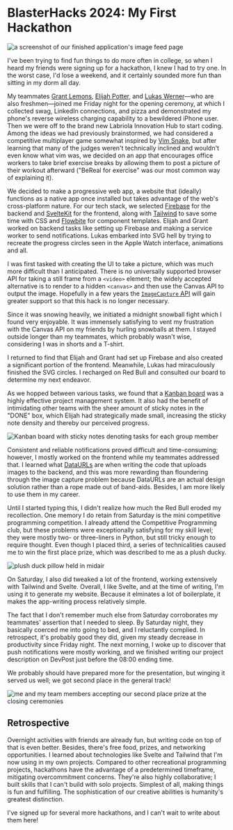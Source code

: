 # BlasterHacks 2024: My First Hackathon

![a screenshot of our finished application's image feed page](blasterhacks_screenshot.png "The feed page of our finished app.")

I've been trying to find fun things to do more often in college, so when I heard my friends were signing up for a hackathon, I knew I had to try one. In the worst case, I'd lose a weekend, and it certainly sounded more fun than sitting in my dorm all day.

My teammates [Grant Lemons](https://grantlemons.com/), [Elijah Potter](https://elijahpotter.dev/), and [Lukas Werner](https://lukaswerner.com/)—who are also freshmen—joined me Friday night for the opening ceremony, at which I collected swag, LinkedIn connections, and pizza and demonstrated my phone's reverse wireless charging capability to a bewildered iPhone user. Then we were off to the brand new Labriola Innovation Hub to start coding. Among the ideas we had previously brainstormed, we had considered a competitive multiplayer game somewhat inspired by [Vim Snake](https://vimsnake.com/), but after learning that many of the judges weren't technically inclined and wouldn't even know what vim was, we decided on an app that encourages office workers to take brief exercise breaks by allowing them to post a picture of their workout afterward ("BeReal for exercise" was our most common way of explaining it).

We decided to make a progressive web app, a website that (ideally) functions as a native app once installed but takes advantage of the web's cross-platform nature. For our tech stack, we selected [Firebase](https://firebase.google.com/) for the backend and [SvelteKit](https://kit.svelte.dev/) for the frontend, along with [Tailwind](https://tailwindcss.com/) to save some time with CSS and [Flowbite](https://flowbite-svelte.com/) for component templates. Elijah and Grant worked on backend tasks like setting up Firebase and making a service worker to send notifications. Lukas embarked into SVG hell by trying to recreate the progress circles seen in the Apple Watch interface, animations and all.

I was first tasked with creating the UI to take a picture, which was much more difficult than I anticipated. There is no universally supported browser API for taking a still frame from a `<video>` element; the widely accepted alternative is to render to a hidden `<canvas>` and then use the Canvas API to output the image. Hopefully in a few years the [`ImageCapture` API](https://developer.mozilla.org/en-US/docs/Web/API/ImageCapture) will gain greater support so that this hack is no longer necessary.

Since it was snowing heavily, we initiated a midnight snowball fight which I found very enjoyable. It was immensely satisfying to vent my frustration with the Canvas API on my friends by hurling snowballs at them. I stayed outside longer than my teammates, which probably wasn't wise, considering I was in shorts and a T-shirt.

I returned to find that Elijah and Grant had set up Firebase and also created a significant portion of the frontend. Meanwhile, Lukas had miraculously finished the SVG circles. I recharged on Red Bull and consulted our board to determine my next endeavor.

As we hopped between various tasks, we found that a [Kanban board](https://en.wikipedia.org/wiki/Kanban_board) was a highly effective project management system. It also had the benefit of intimidating other teams with the sheer amount of sticky notes in the "DONE" box, which Elijah had strategically made small, increasing the sticky note density and thereby our perceived progress.

![Kanban board with sticky notes denoting tasks for each group member](kanban.jpg "By the end of the hackathon, our Kanban board made us look extremely productive.")

Consistent and reliable notifications proved difficult and time-consuming; however, I mostly worked on the frontend while my teammates addressed that. I learned what [DataURLs](https://developer.mozilla.org/en-US/docs/Web/HTTP/Basics_of_HTTP/Data_URLs) are when writing the code that uploads images to the backend, and this was more rewarding than floundering through the image capture problem because DataURLs are an actual design solution rather than a rope made out of band-aids. Besides, I am more likely to use them in my career.

Until I started typing this, I didn't realize how much the Red Bull eroded my recollection. One memory I do retain from Saturday is the mini competitive programming competition. I already attend the Competitive Programming club, but these problems were exceptionally satisfying for my skill level; they were mostly two- or three-liners in Python, but still tricky enough to require thought. Even though I placed third, a series of technicalities caused me to win the first place prize, which was described to me as a plush ducky.

![plush duck pillow held in midair](duck.jpg "I was not expecting to win this.")

On Saturday, I also did tweaked a lot of the frontend, working extensively with Tailwind and Svelte. Overall, I like Svelte, and at the time of writing, I'm using it to generate my website. Because it elminates a lot of boilerplate, it makes the app-writing process relatively simple.

The fact that I don't remember much else from Saturday corroborates my teammates' assertion that I needed to sleep. By Saturday night, they basically coerced me into going to bed, and I reluctantly complied. In retrospect, it's probably good they did, given my steady decrease in productivity since Friday night. The next morning, I woke up to discover that push notifications were mostly working, and we finished writing our project description on DevPost just before the 08:00 ending time.

We probably should have prepared more for the presentation, but winging it served us well; we got second place in the general track!

![me and my team members accepting our second place prize at the closing ceremonies](secondplace.jpg "We all won bluetooth speakers! From left to right: me (Byron), Grant, Lukas, Elijah.")

## Retrospective

Overnight activities with friends are already fun, but writing code on top of that is even better. Besides, there's free food, prizes, and networking opportunities. I learned about technologies like Svelte and Tailwind that I'm now using in my own projects. Compared to other recreational programming projects, hackathons have the advantage of a predetermined timeframe, mitigating overcommitment concerns. They're also highly collaborative; I built skills that I can't build with solo projects. Simplest of all, making things is fun and fulfilling. The sophistication of our creative abilities is humanity's greatest distinction.

I've signed up for several more hackathons, and I can't wait to write about them here!
